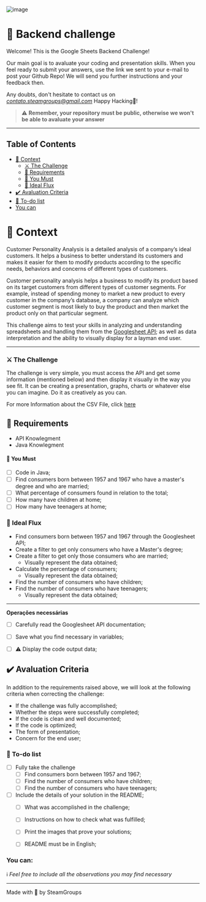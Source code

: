 ![image](https://images.pexels.com/photos/590022/pexels-photo-590022.jpeg?cs=srgb&dl=pexels-lukas-590022.jpg&fm=jpg)

# 🚀 Backend challenge

Welcome! This is the Google Sheets Backend Challenge!

Our main goal is to avaluate your coding and presentation skills.
When you feel ready to submit your answers, use the link we sent to your e-mail to post your Github Repo!
We will send you further instructions and your feedback then.

Any doubts, don't hesitate to contact us on *contato.steamgroups@gmail.com*
Happy Hacking💙!

> ⚠️ **Remember, your repository must be public, otherwise we won't be able to avaluate your answer**

---

## Table of Contents

- [🧠 Context](#-context)
  - [⚔️ The Challenge](#️-the-challenge)
  - [🏁 Requirements](#-requirements)
  - [🤟 You Must](#-you-must)
  - [🚰 Ideal Flux](#-ideal-flux)
- [✔️ Avaluation Criteria](#️-avaluation-criteria)
- [:notebook: To-do list](#notebook-to-do-list)
- [You can](#-you-can)

# 🧠 Context

Customer Personality Analysis is a detailed analysis of a company’s ideal customers. It helps a business to better understand its customers and makes it easier for them to modify products according to the specific needs, behaviors and concerns of different types of customers.

Customer personality analysis helps a business to modify its product based on its target customers from different types of customer segments. For example, instead of spending money to market a new product to every customer in the company’s database, a company can analyze which customer segment is most likely to buy the product and then market the product only on that particular segment.

This challenge aims to test your skills in analyzing and understanding spreadsheets and handling them from the [Googlesheet API](https://developers.google.com/sheets/api/guides/concepts); as well as data interpretation and the ability to visually display for a layman end user.

---
### ⚔️ The Challenge

The challenge is very simple, you must access the API and get some information (mentioned below) and then display it visually in the way you see fit. It can be creating a presentation, graphs, charts or whatever else you can imagine. Do it as creatively as you can.

For more Information about the CSV File, click [here](https://www.kaggle.com/imakash3011/customer-personality-analysis?select=marketing_campaign.csv)

## 🏁 Requirements

- API Knowlegment
- Java Knowlegment


#### 🤟 You Must

- [ ] Code in Java;
- [ ] Find consumers born between 1957 and 1967 who have a master's degree and who are married;
- [ ] What percentage of consumers found in relation to the total;
- [ ] How many have children at home;
- [ ] How many have teenagers at home;

### 🚰 Ideal Flux

- Find consumers born between 1957 and 1967 through the Googlesheet API;
- Create a filter to get only consumers who have a Master's degree;
- Create a filter to get only those consumers who are married;
  - Visually represent the data obtained;
- Calculate the percentage of consumers;
  - Visually represent the data obtained;
- Find the number of consumers who have children;
- Find the number of consumers who have teenagers;
  - Visually represent the data obtained;
---

**Operações necessárias**

- [ ] Carefully read the Googlesheet API documentation;
- [ ] Save what you find necessary in variables;
- [ ] :warning: Display the code output data;
 

## ✔️ Avaluation Criteria

In addition to the requirements raised above, we will look at the following criteria when correcting the challenge:

- If the challenge was fully accomplished;
- Whether the steps were successfully completed;
- If the code is clean and well documented;
- If the code is optimized;
- The form of presentation;
- Concern for the end user;


### :notebook: To-do list
- [ ] Fully take the challenge
  - [ ] Find consumers born between 1957 and 1967;
  - [ ] Find the number of consumers who have children;
  - [ ] Find the number of consumers who have teenagers;
- [ ] Include the details of your solution in the README;
  - [ ] What was accomplished in the challenge;
  - [ ] Instructions on how to check what was fulfilled;
  - [ ] Print the images that prove your solutions;
  - [ ] README must be in English;


### You can:
:information_source: _Feel free to include all the observations you may find necessary_

---

Made with 💜 by SteamGroups
